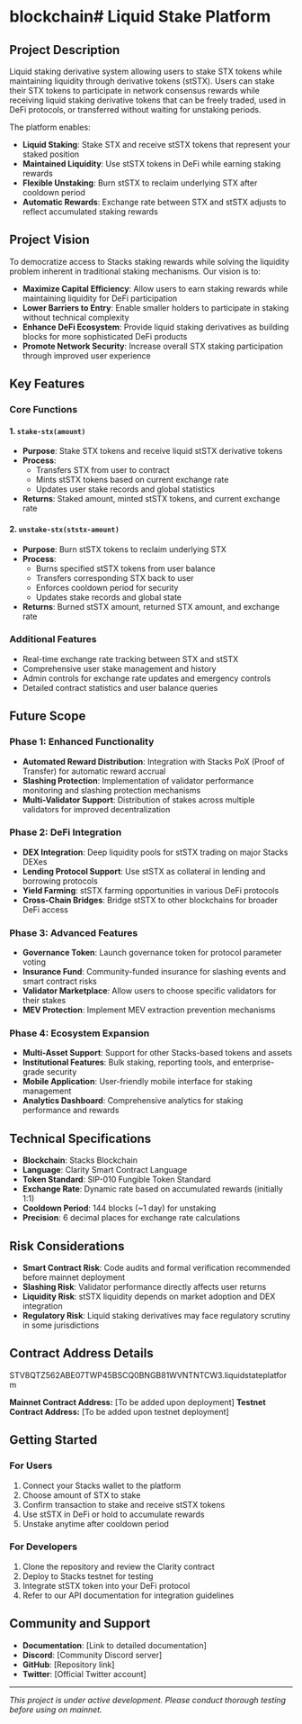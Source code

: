 # blockchain# Liquid Stake Platform

## Project Description

Liquid staking derivative system allowing users to stake STX tokens while maintaining liquidity through derivative tokens (stSTX). Users can stake their STX tokens to participate in network consensus rewards while receiving liquid staking derivative tokens that can be freely traded, used in DeFi protocols, or transferred without waiting for unstaking periods.

The platform enables:
- **Liquid Staking**: Stake STX and receive stSTX tokens that represent your staked position
- **Maintained Liquidity**: Use stSTX tokens in DeFi while earning staking rewards
- **Flexible Unstaking**: Burn stSTX to reclaim underlying STX after cooldown period
- **Automatic Rewards**: Exchange rate between STX and stSTX adjusts to reflect accumulated staking rewards

## Project Vision

To democratize access to Stacks staking rewards while solving the liquidity problem inherent in traditional staking mechanisms. Our vision is to:

- **Maximize Capital Efficiency**: Allow users to earn staking rewards while maintaining liquidity for DeFi participation
- **Lower Barriers to Entry**: Enable smaller holders to participate in staking without technical complexity
- **Enhance DeFi Ecosystem**: Provide liquid staking derivatives as building blocks for more sophisticated DeFi products
- **Promote Network Security**: Increase overall STX staking participation through improved user experience

## Key Features

### Core Functions

#### 1. `stake-stx(amount)`
- **Purpose**: Stake STX tokens and receive liquid stSTX derivative tokens
- **Process**: 
  - Transfers STX from user to contract
  - Mints stSTX tokens based on current exchange rate
  - Updates user stake records and global statistics
- **Returns**: Staked amount, minted stSTX tokens, and current exchange rate

#### 2. `unstake-stx(ststx-amount)`
- **Purpose**: Burn stSTX tokens to reclaim underlying STX
- **Process**:
  - Burns specified stSTX tokens from user balance
  - Transfers corresponding STX back to user
  - Enforces cooldown period for security
  - Updates stake records and global state
- **Returns**: Burned stSTX amount, returned STX amount, and exchange rate

### Additional Features
- Real-time exchange rate tracking between STX and stSTX
- Comprehensive user stake management and history
- Admin controls for exchange rate updates and emergency controls
- Detailed contract statistics and user balance queries

## Future Scope

### Phase 1: Enhanced Functionality
- **Automated Reward Distribution**: Integration with Stacks PoX (Proof of Transfer) for automatic reward accrual
- **Slashing Protection**: Implementation of validator performance monitoring and slashing protection mechanisms
- **Multi-Validator Support**: Distribution of stakes across multiple validators for improved decentralization

### Phase 2: DeFi Integration
- **DEX Integration**: Deep liquidity pools for stSTX trading on major Stacks DEXes
- **Lending Protocol Support**: Use stSTX as collateral in lending and borrowing protocols
- **Yield Farming**: stSTX farming opportunities in various DeFi protocols
- **Cross-Chain Bridges**: Bridge stSTX to other blockchains for broader DeFi access

### Phase 3: Advanced Features
- **Governance Token**: Launch governance token for protocol parameter voting
- **Insurance Fund**: Community-funded insurance for slashing events and smart contract risks
- **Validator Marketplace**: Allow users to choose specific validators for their stakes
- **MEV Protection**: Implement MEV extraction prevention mechanisms

### Phase 4: Ecosystem Expansion
- **Multi-Asset Support**: Support for other Stacks-based tokens and assets
- **Institutional Features**: Bulk staking, reporting tools, and enterprise-grade security
- **Mobile Application**: User-friendly mobile interface for staking management
- **Analytics Dashboard**: Comprehensive analytics for staking performance and rewards

## Technical Specifications

- **Blockchain**: Stacks Blockchain
- **Language**: Clarity Smart Contract Language
- **Token Standard**: SIP-010 Fungible Token Standard
- **Exchange Rate**: Dynamic rate based on accumulated rewards (initially 1:1)
- **Cooldown Period**: 144 blocks (~1 day) for unstaking
- **Precision**: 6 decimal places for exchange rate calculations

## Risk Considerations

- **Smart Contract Risk**: Code audits and formal verification recommended before mainnet deployment
- **Slashing Risk**: Validator performance directly affects user returns
- **Liquidity Risk**: stSTX liquidity depends on market adoption and DEX integration
- **Regulatory Risk**: Liquid staking derivatives may face regulatory scrutiny in some jurisdictions

## Contract Address Details
STV8QTZ562ABE07TWP45BSCQ0BNGB81WVNTNTCW3.liquidstateplatform

**Mainnet Contract Address:** [To be added upon deployment]
**Testnet Contract Address:** [To be added upon testnet deployment]

## Getting Started

### For Users
1. Connect your Stacks wallet to the platform
2. Choose amount of STX to stake
3. Confirm transaction to stake and receive stSTX tokens
4. Use stSTX in DeFi or hold to accumulate rewards
5. Unstake anytime after cooldown period

### For Developers
1. Clone the repository and review the Clarity contract
2. Deploy to Stacks testnet for testing
3. Integrate stSTX token into your DeFi protocol
4. Refer to our API documentation for integration guidelines

## Community and Support

- **Documentation**: [Link to detailed documentation]
- **Discord**: [Community Discord server]
- **GitHub**: [Repository link]
- **Twitter**: [Official Twitter account]

---

*This project is under active development. Please conduct thorough testing before using on mainnet.*
